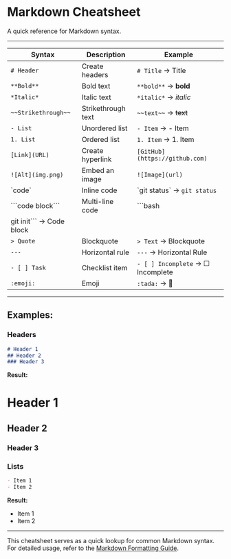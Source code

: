 
# Markdown Cheatsheet

A quick reference for Markdown syntax.

---

| Syntax            | Description             | Example                              |
|-------------------|-------------------------|--------------------------------------|
| `# Header`        | Create headers          | `# Title` → Title                   |
| `**Bold**`        | Bold text               | `**bold**` → **bold**               |
| `*Italic*`        | Italic text             | `*italic*` → *italic*               |
| `~~Strikethrough~~`| Strikethrough text     | `~~text~~` → ~~text~~               |
| `- List`          | Unordered list          | `- Item` → - Item                   |
| `1. List`         | Ordered list            | `1. Item` → 1. Item                 |
| `[Link](URL)`     | Create hyperlink        | `[GitHub](https://github.com)`      |
| `![Alt](img.png)` | Embed an image          | `![Image](url)`                     |
| \`code\`          | Inline code             | \`git status\` → `git status`       |
| \`\`\`code block\`\`\` | Multi-line code | \`\`\`bash
git init\`\`\` → Code block |
| `> Quote`         | Blockquote              | `> Text` → Blockquote               |
| `---`             | Horizontal rule         | `---` → Horizontal Rule             |
| `- [ ] Task`      | Checklist item          | `- [ ] Incomplete` → ☐ Incomplete   |
| `:emoji:`         | Emoji                   | `:tada:` → 🎉                       |

---

## Examples:

### **Headers**
```markdown
# Header 1
## Header 2
### Header 3
```
**Result:**  
# Header 1  
## Header 2  
### Header 3  

### **Lists**
```markdown
- Item 1
- Item 2
```
**Result:**  
- Item 1  
- Item 2  

---

This cheatsheet serves as a quick lookup for common Markdown syntax. For detailed usage, refer to the [Markdown Formatting Guide](./Markdown_Guide.md).
